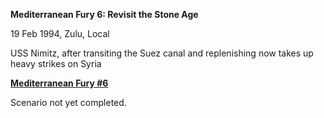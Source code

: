 **Mediterranean Fury 6: Revisit the Stone Age**

19 Feb 1994, Zulu, Local

USS Nimitz, after transiting the Suez canal and replenishing now takes
up heavy strikes on Syria

**<u>Mediterranean Fury \#6</u>**

Scenario not yet completed.
